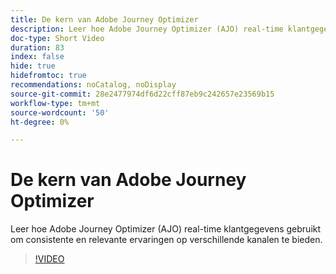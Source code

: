 ```yaml
---
title: De kern van Adobe Journey Optimizer
description: Leer hoe Adobe Journey Optimizer (AJO) real-time klantgegevens gebruikt om consistente en relevante ervaringen op verschillende kanalen te bieden.
doc-type: Short Video
duration: 83
index: false
hide: true
hidefromtoc: true
recommendations: noCatalog, noDisplay
source-git-commit: 28e2477974df6d22cff87eb9c242657e23569b15
workflow-type: tm+mt
source-wordcount: '50'
ht-degree: 0%

---
```



# De kern van Adobe Journey Optimizer

Leer hoe Adobe Journey Optimizer (AJO) real-time klantgegevens gebruikt om consistente en relevante ervaringen op verschillende kanalen te bieden.

<!-- 62_S522_3442522_82_understanding-the-core-of-adobe-journey-optimizer -->
>[!VIDEO](https://video.tv.adobe.com/v/3460492/?learn=on&enablevpops=true&captions=dut)
